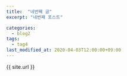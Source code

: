 ```yaml
---
title:  "네번째 글"
excerpt: "네번째 포스트"

categories:
  - blog2
tags:
  - tag4
last_modified_at: 2020-04-03T12:00:00+09:00
---
```

{{ site.url }}
